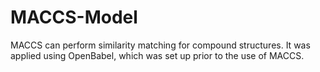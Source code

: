 # MACCS-Model
MACCS can perform similarity matching for compound structures. It was applied using OpenBabel, which was set up prior to the use of MACCS.
